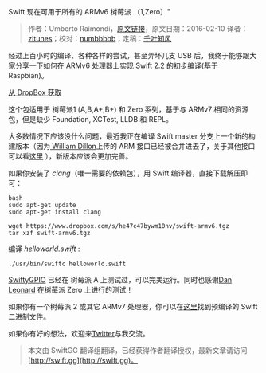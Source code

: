 Swift 现在可用于所有的 ARMv6 树莓派 （1,Zero）"

> 作者：Umberto Raimondi，[原文链接](https://www.uraimo.com/2016/02/10/swift-available-on-armv6-raspberry-1-zero/)，原文日期：2016-02-10
> 译者：[zltunes](http://zltunes.com)；校对：[numbbbbb](http://numbbbbb.com/)；定稿：[千叶知风](http://weibo.com/xiaoxxiao)
  









经过上百小时的编译、各种各样的尝试，甚至弄坏几支 USB 后，我终于能够跟大家分享一下如何在 ARMv6 处理器上实现 Swift 2.2 的初步编译(基于 Raspbian)。

[从 DropBox 获取](https://www.dropbox.com/s/he47c47bywm10nv/swift-armv6.tgz)

这个包适用于 树莓派1 (A,B,A+,B+) 和 Zero 系列，基于与 ARMv7 相同的资源包，但是缺少 Foundation, XCTest, LLDB 和 REPL。


大多数情况下应该没什么问题，最近我正在编译 Swift master 分支上一个新的构建版本（因为[ William Dillon](https://github.com/apple/swift/pull/901)上传的 ARM 接口已经被合并进去了，关于其他接口可以看[这里](https://www.uraimo.com/2016/02/02/recap-of-swift-porting-efforts/)
），新版本应该会更加完善。

如果你安装了 *clang*（唯一需要的依赖包），用 Swift 编译器，直接下载解压即可：

    bash
    sudo apt-get update
    sudo apt-get install clang
    
    wget https://www.dropbox.com/s/he47c47bywm10nv/swift-armv6.tgz
    tar xzf swift-armv6.tgz

编译 *helloworld.swift* :

    
    ./usr/bin/swiftc helloworld.swift

[SwiftyGPIO](https://github.com/uraimo/SwiftyGPIO) 已经在 树莓派 A 上测试过，可以完美运行。同时也感谢[Dan Leonard](https://twitter.com/MacmeDan) 在树莓派 Zero  上进行的测试！

如果你有一个树莓派 2 或其它 ARMv7 处理器，你可以在[这里](http://dev.iachieved.it/iachievedit/open-source-swift-on-raspberry-pi-2/)找到预编译的 Swift 二进制文件。

如果你有好的想法，欢迎来[Twitter](http://www.twitter.com/uraimo)与我交流。
> 本文由 SwiftGG 翻译组翻译，已经获得作者翻译授权，最新文章请访问 [http://swift.gg](http://swift.gg)。